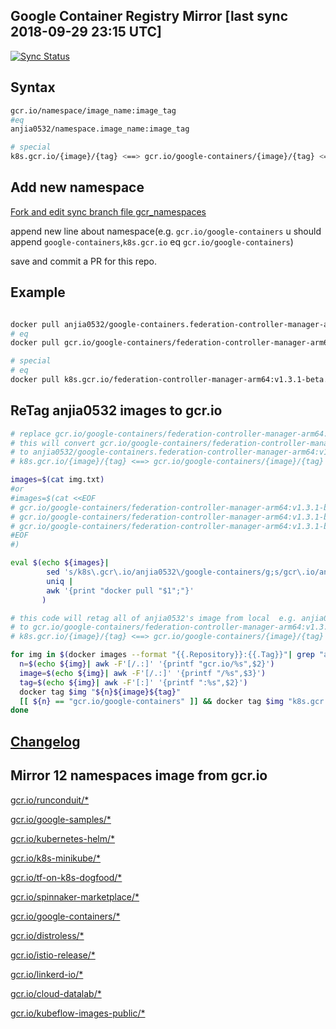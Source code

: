 Google Container Registry Mirror [last sync 2018-09-29 23:15 UTC]
-------

[![Sync Status](https://travis-ci.org/anjia0532/gcr.io_mirror.svg?branch=sync)](https://travis-ci.org/anjia0532/gcr.io_mirror)

Syntax
-------

```bash
gcr.io/namespace/image_name:image_tag 
#eq
anjia0532/namespace.image_name:image_tag

# special
k8s.gcr.io/{image}/{tag} <==> gcr.io/google-containers/{image}/{tag} <==> anjia0532/google-containers.{image}/{tag}
```

Add new namespace
-------
[Fork and edit sync branch file gcr_namespaces](https://github.com/anjia0532/gcr.io_mirror/edit/sync/gcr_namespaces)

append new line about namespace(e.g. `gcr.io/google-containers`  u should append `google-containers`,`k8s.gcr.io` eq `gcr.io/google-containers`)

save and commit a PR for this repo.

Example
-------

```bash

docker pull anjia0532/google-containers.federation-controller-manager-arm64:v1.3.1-beta.1
# eq
docker pull gcr.io/google-containers/federation-controller-manager-arm64:v1.3.1-beta.1 

# special
# eq 
docker pull k8s.gcr.io/federation-controller-manager-arm64:v1.3.1-beta.1
```

ReTag anjia0532 images to gcr.io 
-------

```bash
# replace gcr.io/google-containers/federation-controller-manager-arm64:v1.3.1-beta.1 to real image
# this will convert gcr.io/google-containers/federation-controller-manager-arm64:v1.3.1-beta.1 
# to anjia0532/google-containers.federation-controller-manager-arm64:v1.3.1-beta.1 and pull it
# k8s.gcr.io/{image}/{tag} <==> gcr.io/google-containers/{image}/{tag} <==> anjia0532/google-containers.{image}/{tag}

images=$(cat img.txt)
#or 
#images=$(cat <<EOF
# gcr.io/google-containers/federation-controller-manager-arm64:v1.3.1-beta.1
# gcr.io/google-containers/federation-controller-manager-arm64:v1.3.1-beta.1
# gcr.io/google-containers/federation-controller-manager-arm64:v1.3.1-beta.1
#EOF
#)

eval $(echo ${images}|
        sed 's/k8s\.gcr\.io/anjia0532\/google-containers/g;s/gcr\.io/anjia0532/g;s/\//\./g;s/ /\n/g;s/anjia0532\./anjia0532\//g' |
        uniq |
        awk '{print "docker pull "$1";"}'
       )

# this code will retag all of anjia0532's image from local  e.g. anjia0532/google-containers.federation-controller-manager-arm64:v1.3.1-beta.1 
# to gcr.io/google-containers/federation-controller-manager-arm64:v1.3.1-beta.1
# k8s.gcr.io/{image}/{tag} <==> gcr.io/google-containers/{image}/{tag} <==> anjia0532/google-containers.{image}/{tag}

for img in $(docker images --format "{{.Repository}}:{{.Tag}}"| grep "anjia0532"); do
  n=$(echo ${img}| awk -F'[/.:]' '{printf "gcr.io/%s",$2}')
  image=$(echo ${img}| awk -F'[/.:]' '{printf "/%s",$3}')
  tag=$(echo ${img}| awk -F'[:]' '{printf ":%s",$2}')
  docker tag $img "${n}${image}${tag}"
  [[ ${n} == "gcr.io/google-containers" ]] && docker tag $img "k8s.gcr.io${image}${tag}"
done
```

[Changelog](./CHANGES.md)
-------

Mirror 12 namespaces image from gcr.io
-----


[gcr.io/runconduit/*](./runconduit/README.md)


[gcr.io/google-samples/*](./google-samples/README.md)


[gcr.io/kubernetes-helm/*](./kubernetes-helm/README.md)


[gcr.io/k8s-minikube/*](./k8s-minikube/README.md)


[gcr.io/tf-on-k8s-dogfood/*](./tf-on-k8s-dogfood/README.md)


[gcr.io/spinnaker-marketplace/*](./spinnaker-marketplace/README.md)


[gcr.io/google-containers/*](./google-containers/README.md)


[gcr.io/distroless/*](./distroless/README.md)


[gcr.io/istio-release/*](./istio-release/README.md)


[gcr.io/linkerd-io/*](./linkerd-io/README.md)


[gcr.io/cloud-datalab/*](./cloud-datalab/README.md)


[gcr.io/kubeflow-images-public/*](./kubeflow-images-public/README.md)


